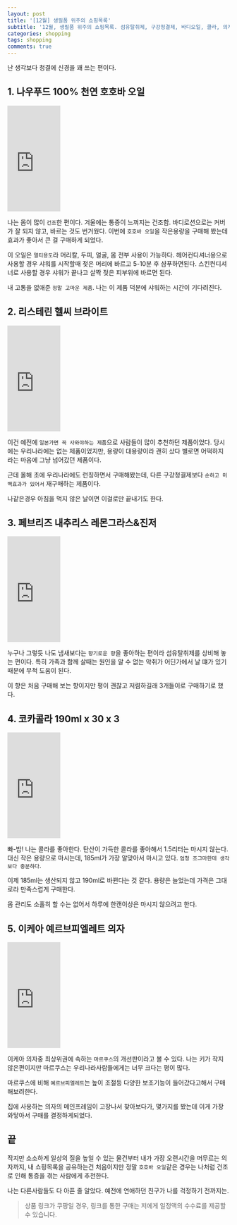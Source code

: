 ```yaml
---
layout: post
title: '[12월] 생필품 위주의 쇼핑목록'
subtitle: '12월, 생필품 위주의 쇼핑목록. 섬유탈취제, 구강청결제, 바디오일, 콜라, 의자'
categories: shopping
tags: shopping
comments: true
---
```


난 생각보다 청결에 신경을 꽤 쓰는 편이다.

## 1. 나우푸드 100% 천연 호호바 오일

<div class="row-center">
<iframe src="https://coupa.ng/bko7Fu" width="120" height="240" frameborder="0" scrolling="no"></iframe>
</div>

나는 몸이 많이 `건조`한 편이다. 겨울에는 통증이 느껴지는 건조함. 바디로션으로는 커버가 잘 되지 않고, 바르는 것도 번거웠다. 이번에 `호호바 오일`을 작은용량을 구매해 봤는데 효과가 좋아서 큰 걸 구매하게 되었다.

이 오일은 `멀티용도`라 머리칼, 두피, 얼굴, 몸 전부 사용이 가능하다. 헤어컨디셔너용으로 사용할 경우 샤워를 시작할때 젖은 머리에 바르고 5-10분 후 샴푸하면된다. 스킨컨디셔너로 사용할 경우 샤워가 끝나고 살짝 젖은 피부위에 바르면 된다.

내 고통을 없애준 `정말 고마운 제품`. 나는 이 제품 덕분에 샤워하는 시간이 기다려진다.

## 2. 리스테린 헬씨 브라이트

<div class="row-center">
<iframe src="https://coupa.ng/bko8w2" width="120" height="240" frameborder="0" scrolling="no"></iframe>
</div>

이건 예전에 `일본가면 꼭 사와야하는 제품`으로 사람들이 많이 추천하던 제품이었다. 당시에는 우리나라에는 없는 제품이었지만, 용량이 대용량이라 괜히 샀다 별로면 어떡하지 라는 마음에 그냥 넘어갔던 제품이다.

근데 올해 초에 우리나라에도 런칭하면서 구매해봤는데, 다른 구강청결제보다 `순하고 미백효과가 있어서` 재구매하는 제품이다.

나같은경우 아침을 먹지 않은 날이면 이걸로만 끝내기도 한다.

## 3. 페브리즈 내추리스 레몬그라스&진저

<div class="row-center">
<iframe src="https://coupa.ng/bko8Wl" width="120" height="240" frameborder="0" scrolling="no"></iframe>
</div>

누구나 그렇듯 나도 냄새보다는 `향기로운 향`을 좋아하는 편이라 섬유탈취제를 상비해 놓는 편이다. 특히 가족과 함께 살때는 원인을 알 수 없는 악취가 어딘가에서 날 떄가 있기 때문에 무척 도움이 된다.

이 향은 처음 구매해 보는 향이지만 평이 괜찮고 저렴하길래 3개들이로 구매하기로 했다.

## 4. 코카콜라 190ml x 30 x 3

<div class="row-center">
<iframe src="https://coupa.ng/bko9q4" width="120" height="240" frameborder="0" scrolling="no"></iframe>
</div>

빠-밤! 나는 콜라를 좋아한다. 탄산이 가득한 콜라를 좋아해서 1.5리터는 마시지 않는다. 대신 작은 용량으로 마시는데, 185ml가 가장 알맞아서 마시고 있다. `엄청 조그마한데 생각보다 충분하다`.

이제 185ml는 생산되지 않고 190ml로 바뀐다는 것 같다. 용량은 늘었는데 가격은 그대로라 만족스럽게 구매한다.

몸 관리도 소홀히 할 수는 없어서 하루에 한캔이상은 마시지 않으려고 한다.

## 5. 이케아 예르브피엘레트 의자

<div class="row-center">
<iframe src="https://coupa.ng/bko9R5" width="120" height="240" frameborder="0" scrolling="no"></iframe>
</div>

이케아 의자중 최상위권에 속하는 `마르쿠스`의 개선판이라고 볼 수 있다. 나는 키가 작지 않은편이지만 마르쿠스는 우리나라사람들에게는 너무 크다는 평이 많다.

마르쿠스에 비해 `예르브피엘레트`는 높이 조절등 다양한 보조기능이 들어갔다고해서 구매해보려한다.

집에 사용하는 의자의 메인프레임이 고장나서 찾아보다가, 몇가지를 봤는데 이게 가장 와닿아서 구매를 결정하게되었다.

## 끝

작지만 소소하게 일상의 질을 높일 수 있는 물건부터 내가 가장 오랜시간을 머무르는 의자까지, 내 쇼핑목록을 공유하는건 처음이지만 정말 `호호바 오일`같은 경우는 나처럼 건조로 인해 통증을 겪는 사람에게 추천한다.

나는 다른사람들도 다 아픈 줄 알았다. 예전에 연애하던 친구가 나를 걱정하기 전까지는.

> 상품 링크가 쿠팡일 경우, 링크를 통한 구매는 저에게 일정액의 수수료를 제공할 수 있습니다.
